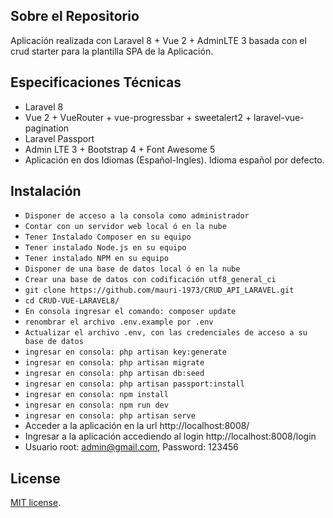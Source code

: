 
## Sobre el Repositorio

Aplicación realizada con Laravel 8 + Vue 2 + AdminLTE 3 basada con el crud starter para la plantilla SPA de la Aplicación.

## Especificaciones Técnicas

- Laravel 8
- Vue 2 + VueRouter + vue-progressbar + sweetalert2 + laravel-vue-pagination
- Laravel Passport
- Admin LTE 3 + Bootstrap 4 + Font Awesome 5
- Aplicación en dos Idiomas (Español-Ingles). Idioma español por defecto.



## Instalación
- `Disponer de acceso a la consola como administrador`
- `Contar con un servidor web local ó en la nube`
- `Tener Instalado Composer en su equipo`
- `Tener instalado Node.js en su equipo`
- `Tener instalado NPM en su equipo`
- `Disponer de una base de datos local ó en la nube`
- `Crear una base de datos con codificación utf8_general_ci`
- `git clone https://github.com/mauri-1973/CRUD_API_LARAVEL.git`
- `cd CRUD-VUE-LARAVEL8/`
- `En consola ingresar el comando: composer update`
- `renombrar el archivo .env.example por .env`
- `Actualizar el archivo .env, con las credenciales de acceso a su base de datos`
- `ingresar en consola: php artisan key:generate`
- `ingresar en consola: php artisan migrate`
- `ingresar en consola: php artisan db:seed`
- `ingresar en consola: php artisan passport:install`
- `ingresar en consola: npm install`
- `ingresar en consola: npm run dev`
- `ingresar en consola: php artisan serve`
- Acceder a la aplicación en la url  http://localhost:8008/
- Ingresar a la aplicación accediendo al login http://localhost:8008/login
- Usuario root: admin@gmail.com, Password: 123456


## License

[MIT license](https://opensource.org/licenses/MIT).
